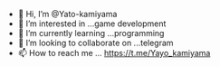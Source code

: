 - 👋 Hi, I’m @Yato-kamiyama
- 👀 I’m interested in ...game development 
- 🌱 I’m currently learning ...programming 
- 💞️ I’m looking to collaborate on ...telegram 
- 📫 How to reach me ...
https://t.me/Yayo_kamiyama
<!---
Yato-kamiyama/Yato-kamiyama is a ✨ special ✨ repository because its `README.md` (this file) appears on your GitHub profile.
You can click the Preview link to take a look at your changes.
--->
